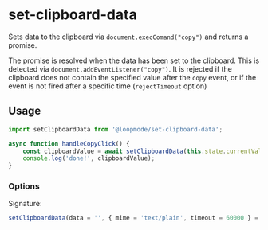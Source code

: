 # set-clipboard-data

Sets data to the clipboard via `document.execComand("copy")` and returns a promise.

The promise is resolved when the data has been set to the clipboard. This is detected via `document.addEventListener("copy")`.
It is rejected if the clipboard does not contain the specified value after the `copy` event, or if the event is not fired after a specific time (`rejectTimeout` option)

## Usage

```javascript
import setClipboardData from '@loopmode/set-clipboard-data';

async function handleCopyClick() {
    const clipboardValue = await setClipboardData(this.state.currentValue);
    console.log('done!', clipboardValue);
}

```

### Options

Signature:

```javascript
setClipboardData(data = '', { mime = 'text/plain', timeout = 60000 } = {})
```
